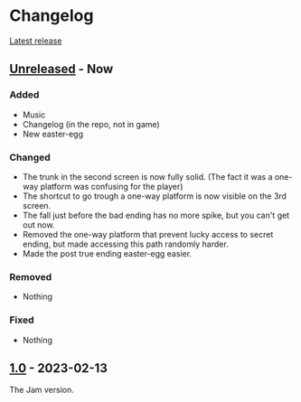 # Changelog

[Latest release](https://github.com/xorblo-doitus/OOB/releases/latest)

## [Unreleased] - Now

### Added

- Music
- Changelog (in the repo, not in game)
- New easter-egg

### Changed

- The trunk in the second screen is now fully solid. (The fact it was a one-way platform was confusing for the player)
- The shortcut to go trough a one-way platform is now visible on the 3rd screen.
- The fall just before the bad ending has no more spike, but you can't get out now.
- Removed the one-way platform that prevent lucky access to secret ending, but made accessing this path randomly harder.
- Made the post true ending easter-egg easier.

### Removed

- Nothing

### Fixed

- Nothing

## [1.0] - 2023-02-13

The Jam version.


[unreleased]: https://github.com/xorblo-doitus/OOB/compare/1.0...HEAD
[1.0]: https://github.com/xorblo-doitus/OOB/releases/tag/1.0